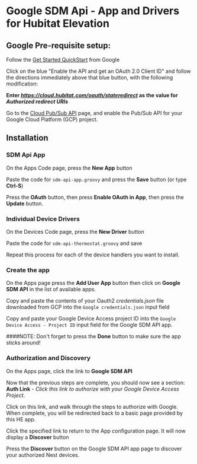 # Google SDM Api - App and Drivers for Hubitat Elevation

## Google Pre-requisite setup:
Follow the [Get Started QuickStart](https://developers.google.com/nest/device-access/get-started) from Google

Click on the blue "Enable the API and get an OAuth 2.0 Client ID" and follow the directions immediately above that blue button, with the following modification:

**Enter _https://cloud.hubitat.com/oauth/stateredirect_ as the value for _Authorized redirect URIs_**

Go to the [Cloud Pub/Sub API](https://console.developers.google.com/apis/library/pubsub.googleapis.com) page, and enable the Pub/Sub API
for your Google Cloud Platform (GCP) project.

## Installation

### SDM Api App
On the Apps Code page, press the **New App** button

Paste the code for `sdm-api-app.groovy` and press the **Save** button (or type **Ctrl-S**)

Press the **OAuth** button, then press **Enable OAuth in App**, then press the **Update** button.

### Individual Device Drivers
On the Devices Code page, press the **New Driver** button 

Paste the code for `sdm-api-thermostat.groovy` and save

Repeat this process for each of the device handlers you want to install.

### Create the app
On the Apps page press the **Add User App** button then click on **Google SDM API** in the list of available apps.

Copy and paste the contents of your Oauth2 _credentials.json_ file downloaded from GCP into the `Google credentials.json` input field

Copy and paste your Google Device Access project ID into the `Google Device Access - Project ID` input field for the Google SDM API app.

####NOTE: Don't forget to press the **Done** button to make sure the app sticks around!

### Authorization and Discovery
On the Apps page, click the link to **Google SDM API**

Now that the previous steps are complete, you should now see a section: **Auth Link** - _Click this link to authorize with your Google Device Access Project_.

Click on this link, and walk through the steps to authorize with Google.  When complete, you will be redirected back to a basic page provided by this HE app.

Click the specified link to return to the App configuration page.  It will now display a **Discover** button

Press the **Discover** button on the Google SDM API app page to discover your authorized Nest devices.
